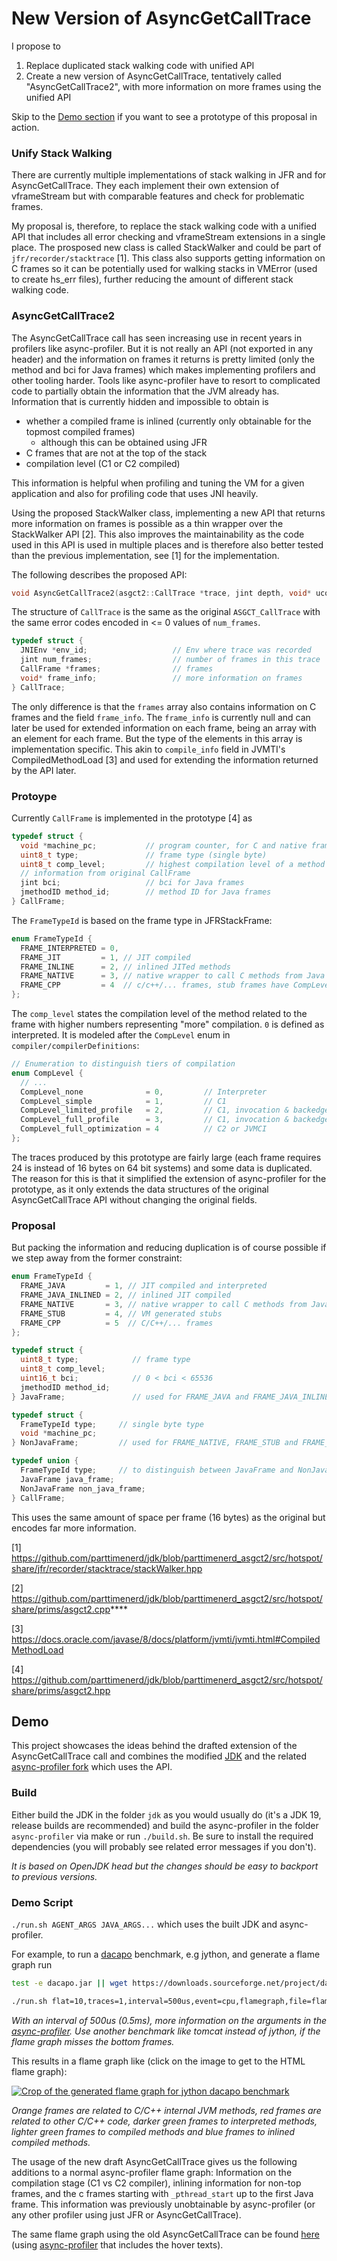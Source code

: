 # New Version of AsyncGetCallTrace

I propose to

1. Replace duplicated stack walking code with unified API
2. Create a new version of AsyncGetCallTrace, tentatively called "AsyncGetCallTrace2", with more information on more frames using the unified API

Skip to the [Demo section](#demo) if you want to see a prototype of this proposal in action.

### Unify Stack Walking

There are currently multiple implementations of stack walking in JFR and for AsyncGetCallTrace. 
They each implement their own extension of vframeStream but with comparable features
and check for problematic frames.

My proposal is, therefore, to replace the stack walking code with a unified API that
includes all error checking and vframeStream extensions in a single place.
The prosposed new class is called StackWalker and could be part of
`jfr/recorder/stacktrace` [1].
This class also supports getting information on C frames so it can be potentially
used for walking stacks in VMError (used to create hs_err files), further
reducing the amount of different stack walking code.

### AsyncGetCallTrace2

The AsyncGetCallTrace call has seen increasing use in recent years
in profilers like async-profiler.
But it is not really an API (not exported in any header) and
the information on frames it returns is pretty limited 
(only the method and bci for Java frames) which makes implementing
profilers and other tooling harder. Tools like async-profiler
have to resort to complicated code to partially obtain the information
that the JVM already has.
Information that is currently hidden and impossible to obtain is

- whether a compiled frame is inlined (currently only obtainable for the topmost compiled frames)
  -  although this can be obtained using JFR 
- C frames that are not at the top of the stack
- compilation level (C1 or C2 compiled)

This information is helpful when profiling and tuning the VM for
a given application and also for profiling code that uses
JNI heavily.

Using the proposed StackWalker class, implementing a new API 
that returns more information on frames is possible 
as a thin wrapper over the StackWalker API [2]. 
This also improves the maintainability as the code used
in this API is used in multiple places and is therefore
also better tested than the previous implementation, see 
[1] for the implementation.

The following describes the proposed API:

```cpp
void AsyncGetCallTrace2(asgct2::CallTrace *trace, jint depth, void* ucontext);
```

The structure of `CallTrace` is the same as the original
`ASGCT_CallTrace` with the same error codes encoded in <= 0
values of `num_frames`.

```cpp
typedef struct {
  JNIEnv *env_id;                   // Env where trace was recorded
  jint num_frames;                  // number of frames in this trace
  CallFrame *frames;                // frames
  void* frame_info;                 // more information on frames
} CallTrace;
```

The only difference is that the `frames` array also contains
information on C frames and the field `frame_info`.
The `frame_info` is currently null and can later be used
for extended information on each frame, being an array with
an element for each frame. But the type of the
elements in this array is implementation specific.
This akin to `compile_info` field in JVMTI's CompiledMethodLoad 
[3] and used for extending the information returned by the
API later.

### Protoype

Currently `CallFrame` is implemented in the prototype [4] as

```cpp
typedef struct {
  void *machine_pc;           // program counter, for C and native frames (frames of native methods)
  uint8_t type;               // frame type (single byte)
  uint8_t comp_level;         // highest compilation level of a method related to a Java frame
  // information from original CallFrame
  jint bci;                   // bci for Java frames
  jmethodID method_id;        // method ID for Java frames
} CallFrame;
```

The `FrameTypeId` is based on the frame type in JFRStackFrame:

```cpp
enum FrameTypeId {
  FRAME_INTERPRETED = 0, 
  FRAME_JIT         = 1, // JIT compiled
  FRAME_INLINE      = 2, // inlined JITed methods
  FRAME_NATIVE      = 3, // native wrapper to call C methods from Java
  FRAME_CPP         = 4  // c/c++/... frames, stub frames have CompLevel_all
};
```

The `comp_level` states the compilation level of the method related to the frame
with higher numbers representing "more" compilation. `0` is defined as
interpreted. It is modeled after the `CompLevel` enum in `compiler/compilerDefinitions`:

```cpp
// Enumeration to distinguish tiers of compilation
enum CompLevel {
  // ...
  CompLevel_none              = 0,         // Interpreter
  CompLevel_simple            = 1,         // C1
  CompLevel_limited_profile   = 2,         // C1, invocation & backedge counters
  CompLevel_full_profile      = 3,         // C1, invocation & backedge counters + mdo
  CompLevel_full_optimization = 4          // C2 or JVMCI
};
```

The traces produced by this prototype are fairly large
(each frame requires 24 is instead of 16 bytes on 64 bit systems) and some data is
duplicated.
The reason for this is that it simplified the extension of async-profiler
for the prototype, as it only extends the data structures of
the original AsyncGetCallTrace API without changing the original fields.

### Proposal

But packing the information and reducing duplication is of course possible
if we step away from the former constraint:

```cpp
enum FrameTypeId {
  FRAME_JAVA         = 1, // JIT compiled and interpreted
  FRAME_JAVA_INLINED = 2, // inlined JIT compiled
  FRAME_NATIVE       = 3, // native wrapper to call C methods from Java
  FRAME_STUB         = 4, // VM generated stubs
  FRAME_CPP          = 5  // C/C++/... frames
};

typedef struct {     
  uint8_t type;            // frame type
  uint8_t comp_level;
  uint16_t bci;            // 0 < bci < 65536
  jmethodID method_id;
} JavaFrame;               // used for FRAME_JAVA and FRAME_JAVA_INLINED

typedef struct {
  FrameTypeId type;     // single byte type
  void *machine_pc;
} NonJavaFrame;         // used for FRAME_NATIVE, FRAME_STUB and FRAME_CPP

typedef union {
  FrameTypeId type;     // to distinguish between JavaFrame and NonJavaFrame
  JavaFrame java_frame;
  NonJavaFrame non_java_frame;
} CallFrame;
```

This uses the same amount of space per frame (16 bytes) as the original but encodes far more information.

[1] https://github.com/parttimenerd/jdk/blob/parttimenerd_asgct2/src/hotspot/share/jfr/recorder/stacktrace/stackWalker.hpp

[2] https://github.com/parttimenerd/jdk/blob/parttimenerd_asgct2/src/hotspot/share/prims/asgct2.cpp****

[3] https://docs.oracle.com/javase/8/docs/platform/jvmti/jvmti.html#CompiledMethodLoad

[4] https://github.com/parttimenerd/jdk/blob/parttimenerd_asgct2/src/hotspot/share/prims/asgct2.hpp


## Demo

This project showcases the ideas behind the drafted extension of the AsyncGetCallTrace
call and combines the modified [JDK](https://github.com/parttimenerd/jdk/tree/parttimenerd_asgct2)
and the related [async-profiler fork](https://github.com/SAP/async-profiler/tree/parttimenerd_asgct2)
which uses the API.

### Build

Either build the JDK in the folder `jdk` as you would usually do
(it's a JDK 19, release builds are recommended) 
and build the async-profiler in the folder 
`async-profiler` via make or run `./build.sh`.
Be sure to install the required dependencies (you will probably
see related error messages if you don't).

*It is based on OpenJDK head but the changes should be easy to backport to previous versions.*

### Demo Script

`./run.sh AGENT_ARGS JAVA_ARGS...` which uses the built JDK and async-profiler.

For example, to run a [dacapo](https://github.com/dacapobench/dacapobench) benchmark, e.g jython, and generate a flame graph run

```sh
test -e dacapo.jar || wget https://downloads.sourceforge.net/project/dacapobench/9.12-bach-MR1/dacapo-9.12-MR1-bach.jar -O dacapo.jar

./run.sh flat=10,traces=1,interval=500us,event=cpu,flamegraph,file=flame.html -jar dacapo.jar jython
```
*With an interval of 500us (0.5ms), more information on the arguments in the [async-profiler](https://github.com/SAP/async-profiler/tree/parttimenerd_asgct2).
Use another benchmark like tomcat instead of jython, if the flame graph misses the bottom frames.*

This results in a flame graph like (click on the image to get to the HTML flame graph):

[![Crop of the generated flame graph for jython dacapo benchmark](img/jython.png)](https://htmlpreview.github.io/?https://github.com/parttimenerd/asgct2-demo/blob/main/img/jython.html)

*Orange frames are related to C/C++ internal JVM methods, red frames are related to other C/C++ code, darker green frames to interpreted methods, lighter green frames to compiled methods and blue frames to inlined compiled methods.*

The usage of the new draft AsyncGetCallTrace gives us the following additions to a normal
async-profiler flame graph: Information on the compilation stage (C1 vs C2 compiler),
inlining information for non-top frames, and the c frames starting with `_pthread_start`
up to the first Java frame. This information was previously unobtainable by async-profiler
(or any other profiler using just JFR or AsyncGetCallTrace).

The same flame graph using the old AsyncGetCallTrace can be found [here](img/jython_old.png) 
(using [async-profiler](https://github.com/SAP/async-profiler/tree/distinguish_inlined_frames2)
that includes the hover texts).

